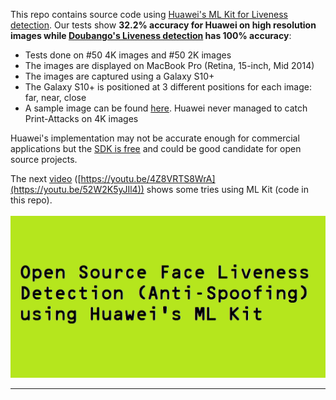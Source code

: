 This repo contains source code using [Huawei's ML Kit for Liveness detection](https://developer.huawei.com/consumer/en/doc/development/HMSCore-Guides/liveness-detection-0000001051386243).
Our tests show **32.2% accuracy for Huawei on high resolution images while [Doubango's Liveness detection](https://www.doubango.org/webapps/face-liveness/) has 100% accuracy**:
  - Tests done on #50 4K images and #50 2K images
  - The images are displayed on MacBook Pro (Retina, 15-inch, Mid 2014)
  - The images are captured using a Galaxy S10+
  - The Galaxy S10+ is positioned at 3 different positions for each image: far, near, close
  - A sample image can be found [here](selfie.jpg). Huawei never managed to catch Print-Attacks on 4K images

Huawei's implementation may not be accurate enough for commercial applications but the [SDK is free](https://developer.huawei.com/consumer/en/doc/development/HMSCore-Guides/ml-service-billing-0000001051010023) and could be good candidate for open source projects.


The next [video](https://youtu.be/52W2K5yJIl4) ([https://youtu.be/4Z8VRTS8WrA](https://youtu.be/52W2K5yJIl4)) shows some tries using ML Kit (code in this repo). <br /><br />
[![Print-Attack on ML Kit (anti-spoofing)](thumbnail.png)](https://youtu.be/52W2K5yJIl4)
<hr />
